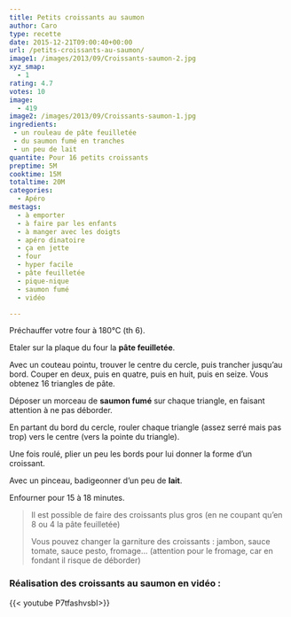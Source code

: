 ```yaml
---
title: Petits croissants au saumon
author: Caro
type: recette
date: 2015-12-21T09:00:40+00:00
url: /petits-croissants-au-saumon/
image1: /images/2013/09/Croissants-saumon-2.jpg
xyz_smap:
  - 1
rating: 4.7
votes: 10
image:
  - 419
image2: /images/2013/09/Croissants-saumon-1.jpg
ingredients:
 - un rouleau de pâte feuilletée
 - du saumon fumé en tranches
 - un peu de lait
quantite: Pour 16 petits croissants
preptime: 5M
cooktime: 15M
totaltime: 20M
categories:
  - Apéro
mestags:
  - à emporter
  - à faire par les enfants
  - à manger avec les doigts
  - apéro dinatoire
  - ça en jette
  - four
  - hyper facile
  - pâte feuilletée
  - pique-nique
  - saumon fumé
  - vidéo

---
```

Préchauffer votre four à 180°C (th 6).

Etaler sur la plaque du four la **pâte feuilletée**.

Avec un couteau pointu, trouver le centre du cercle, puis trancher jusqu&rsquo;au bord. Couper en deux, puis en quatre, puis en huit, puis en seize. Vous obtenez 16 triangles de pâte.

Déposer un morceau de **saumon fumé** sur chaque triangle, en faisant attention à ne pas déborder.

En partant du bord du cercle, rouler chaque triangle (assez serré mais pas trop) vers le centre (vers la pointe du triangle).

Une fois roulé, plier un peu les bords pour lui donner la forme d&rsquo;un croissant.

Avec un pinceau, badigeonner d&rsquo;un peu de **lait**.

Enfourner pour 15 à 18 minutes.

> Il est possible de faire des croissants plus gros (en ne coupant qu&rsquo;en 8 ou 4 la pâte feuilletée)
>
> Vous pouvez changer la garniture des croissants : jambon, sauce tomate, sauce pesto, fromage&#8230; (attention pour le fromage, car en fondant il risque de déborder)

### Réalisation des croissants au saumon en vidéo :

{{< youtube P7tfashvsbI>}}
